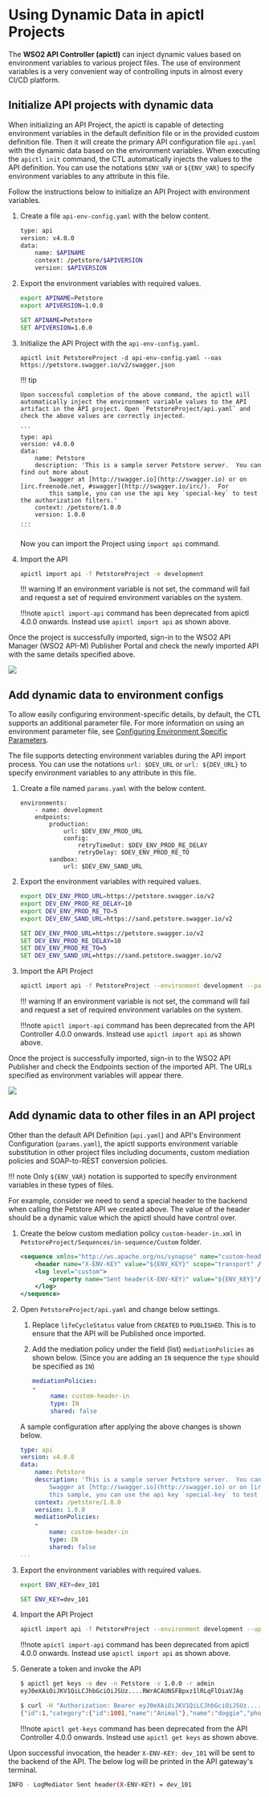 #  Using Dynamic Data in apictl Projects

The **WSO2 API Controller (apictl)** can inject dynamic values based on environment variables to various project files. The use of environment variables is a very convenient way of controlling inputs in almost every CI/CD platform.

## Initialize API projects with dynamic data

When initializing an API Project, the apictl is capable of detecting environment variables in the default definition file or in the provided custom definition file. Then it will create the primary API configuration file `api.yaml` with the dynamic data based on the environment variables. When executing the `apictl init` command, the CTL automatically injects the values to the API definition. You can use the notations `$ENV_VAR` or `${ENV_VAR}` to specify environment variables to any attribute in this file.

Follow the instructions below to initialize an API Project with environment variables.

1.  Create a file `api-env-config.yaml` with the below content.

    ```bash
    type: api
    version: v4.0.0
    data:
        name: $APINAME
        context: /petstore/$APIVERSION
        version: $APIVERSION
    ```

2.  Export the environment variables with required values.

    ```bash tab="Linux/Mac"
    export APINAME=Petstore
    export APIVERSION=1.0.0
    ```

    ```bat tab="Windows"
    SET APINAME=Petstore
    SET APIVERSION=1.0.0
    ```

3.  Initialize the API Project with the `api-env-config.yaml`.

    ```
    apictl init PetstoreProject -d api-env-config.yaml --oas https://petstore.swagger.io/v2/swagger.json
    ```

    !!! tip

        Upon successful completion of the above command, the apictl will automatically inject the environment variable values to the API artifact in the API project. Open `PetstoreProject/api.yaml` and check the above values are correctly injected.

        ```
        type: api
        version: v4.0.0
        data:
            name: Petstore
            description: 'This is a sample server Petstore server.  You can find out more about
                Swagger at [http://swagger.io](http://swagger.io) or on [irc.freenode.net, #swagger](http://swagger.io/irc/).  For
                this sample, you can use the api key `special-key` to test the authorization filters.'
            context: /petstore/1.0.0
            version: 1.0.0
        ...
        ```

    Now you can import the Project using `import api` command.

4. Import the API

    ```bash
    apictl import api -f PetstoreProject -e development
    ```

    !!! warning
        If an environment variable is not set, the command will fail and request a set of required environment variables on the system.

    !!!note
        `apictl import-api` command has been deprecated from apictl 4.0.0 onwards. Instead use `apictl import api` as shown above.

Once the project is successfully imported, sign-in to the WSO2 API Manager (WSO2 API-M) Publisher Portal and check the newly imported API with the same details specified above.

[![]({{base_path}}/assets/img/learn/api-controller/advanced-topics/dynamic-data-api-config-api-import.png)]({{base_path}}/assets/img/learn/api-controller/advanced-topics/dynamic-data-api-config-api-import.png) 

## Add dynamic data to environment configs

To allow easily configuring environment-specific details, by default, the CTL supports an additional parameter file. For more information on using an environment parameter file, see [Configuring Environment Specific Parameters]({{base_path}}/install-and-setup/setup/api-controller/advanced-topics/configuring-environment-specific-parameters). 

The file supports detecting environment variables during the API import process. You can use the notations `url: $DEV_URL` or `url: ${DEV_URL}` to specify environment variables to any attribute in this file. 

1.  Create a file named `params.yaml` with the below content.

    ```
    environments:
        - name: development
        endpoints:
            production:
                url: $DEV_ENV_PROD_URL
                config:
                    retryTimeOut: $DEV_ENV_PROD_RE_DELAY
                    retryDelay: $DEV_ENV_PROD_RE_TO
            sandbox:
                url: $DEV_ENV_SAND_URL
    ```

2.  Export the environment variables with required values.

    ```bash tab="Linux/Mac"
    export DEV_ENV_PROD_URL=https://petstore.swagger.io/v2
    export DEV_ENV_PROD_RE_DELAY=10
    export DEV_ENV_PROD_RE_TO=5
    export DEV_ENV_SAND_URL=https://sand.petstore.swagger.io/v2
    ```

    ```bat tab="Windows"
    SET DEV_ENV_PROD_URL=https://petstore.swagger.io/v2
    SET DEV_ENV_PROD_RE_DELAY=10
    SET DEV_ENV_PROD_RE_TO=5
    SET DEV_ENV_SAND_URL=https://sand.petstore.swagger.io/v2
    ```  

3.  Import the API Project

    ```bash
    apictl import api -f PetstoreProject --environment development --params params.yaml --update
    ```

    !!! warning
        If an environment variable is not set, the command will fail and request a set of required environment variables on the system. 

    !!!note
        `apictl import-api` command has been deprecated from the API Controller 4.0.0 onwards. Instead use `apictl import api` as shown above.

Once the project is successfully imported, sign-in to the WSO2 API Publisher and check the Endpoints section of the imported API. The URLs specified as environment variables will appear there.

[![]({{base_path}}/assets/img/learn/api-controller/advanced-topics/dynamic-data-env-config-api-endpoints.png)]({{base_path}}/assets/img/learn/api-controller/advanced-topics/dynamic-data-env-config-api-endpoints.png) 

## Add dynamic data to other files in an API project

Other than the default API Definition (`api.yaml`) and API's Environment Configuration (`params.yaml`), the apictl supports environment variable substitution in other project files including documents, custom mediation policies and SOAP-to-REST conversion policies.

!!! note
    Only `${ENV_VAR}` notation is supported to specify environment variables in these types of files.

For example, consider we need to send a special header to the backend when calling the Petstore API we created above. The value of the header should be a dynamic value which the apictl should have control over.

1. Create the below custom mediation policy `custom-header-in.xml` in `PetstoreProject/Sequences/in-sequence/Custom` folder.

    ```xml
    <sequence xmlns="http://ws.apache.org/ns/synapse" name="custom-header-in">
        <header name="X-ENV-KEY" value="${ENV_KEY}" scope="transport" />
        <log level="custom">
            <property name="Sent header(X-ENV-KEY)" value="${ENV_KEY}"/>
        </log>
    </sequence>
    ```

2. Open `PetstoreProject/api.yaml` and change below settings.

    1. Replace `lifeCycleStatus` value from `CREATED` to `PUBLISHED`. This is to ensure that the API will be Published once imported.
    2. Add the mediation policy under the field (list) `mediationPolicies` as shown below. (Since you are adding an `IN` sequence the `type` should be specified as `IN`)

       ```yaml
       mediationPolicies:
       -
            name: custom-header-in
            type: IN
            shared: false
       ```

    A sample configuration after applying the above changes is shown below.

    ```yaml
    type: api
    version: v4.0.0
    data:
        name: Petstore
        description: 'This is a sample server Petstore server.  You can find out more about
            Swagger at [http://swagger.io](http://swagger.io) or on [irc.freenode.net, #swagger](http://swagger.io/irc/).  For
            this sample, you can use the api key `special-key` to test the authorization filters.'
        context: /petstore/1.0.0
        version: 1.0.0
        mediationPolicies:
        -
            name: custom-header-in
            type: IN
            shared: false
    ...
    ```

3. Export the environment variables with required values.

    ```bash tab="Linux/Mac"
    export ENV_KEY=dev_101
    ```

    ```bat tab="Windows"
    SET ENV_KEY=dev_101
    ```

4. Import the API Project

    ```bash
    apictl import api -f PetstoreProject --environment development --update
    ```

    !!!note
        `apictl import-api` command has been deprecated from apictl 4.0.0 onwards. Instead use `apictl import api` as shown above.
        
5. Generate a token and invoke the API

    ```bash
    $ apictl get keys -e dev -n Petstore -v 1.0.0 -r admin
    eyJ0eXAiOiJKV1QiLCJhbGciOiJSUz....RWrACAUNSFBpxz1lRLqFlDiaVJAg

    $ curl -H "Authorization: Bearer eyJ0eXAiOiJKV1QiLCJhbGciOiJSUz....RWrACAUNSFBpxz1lRLqFlDiaVJAg" https://localhost:8243/petstore/1.0.0/pet/1 -k
    {"id":1,"category":{"id":1001,"name":"Animal"},"name":"doggie","photoUrls":["img/test/dog.jpeg","img/test/dog1.jpeg"],"tags":[{"id":2001,"name":"Pet"},{"id":2002,"name":"Animal"}],"status":"available"}
    ```

    !!!note
        `apictl get-keys` command has been deprecated from the API Controller 4.0.0 onwards. Instead use `apictl get keys` as shown above.

Upon successful invocation, the header `X-ENV-KEY: dev_101` will be sent to the backend of the API. The below log will be printed in the API gateway's terminal.

```bash
INFO - LogMediator Sent header(X-ENV-KEY) = dev_101
```
